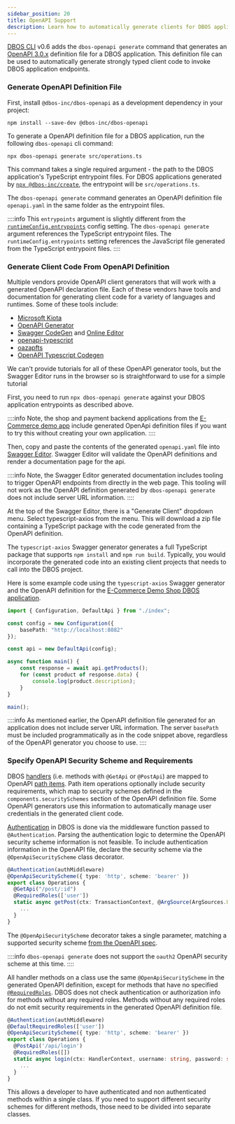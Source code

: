 ```yaml
---
sidebar_position: 20
title: OpenAPI Support
description: Learn how to automatically generate clients for DBOS applications.
---
```


[DBOS CLI](../reference/cli.md) v0.6 adds the `dbos-openapi generate` command that generates an [OpenAPI 3.0.x](https://www.openapis.org/) definition file for a DBOS application.
This definition file can be used to automatically generate strongly typed client code to invoke DBOS application endpoints.

### Generate OpenAPI Definition File

First, install `@dbos-inc/dbos-openapi` as a development dependency in your project:
```shell
npm install --save-dev @dbos-inc/dbos-openapi
```

To generate a OpenAPI definition file for a DBOS application, run the following `dbos-openapi` cli command:

```shell
npx dbos-openapi generate src/operations.ts
```

This command takes a single required argument - the path to the DBOS application's TypeScript entrypoint files.
For DBOS applications generated by [`npx @dbos-inc/create`](../reference/cli.md#npx-dbos-inccreate), the entrypoint will be `src/operations.ts`.

The `dbos-openapi generate` command generates an OpenAPI definition file `openapi.yaml` in the same folder as the entrypoint files.

::::info
This `entrypoints` argument is slightly different from the [`runtimeConfig.entrypoints`](../reference/configuration.md#runtime) config setting.
The `dbos-openapi generate` argument references the TypeScript entrypoint files.
The `runtimeConfig.entrypoints` setting references the JavaScript file generated from the TypeScript entrypoint files.
::::

### Generate Client Code From OpenAPI Definition

Multiple vendors provide OpenAPI client generators that will work with a generated OpenAPI declaration file.
Each of these vendors have tools and documentation for generating client code for a variety of languages and runtimes.
Some of these tools include:

* [Microsoft Kiota](https://learn.microsoft.com/en-us/openapi/kiota/overview)
* [OpenAPI Generator](https://openapi-generator.tech/)
* [Swagger CodeGen](https://swagger.io/tools/swagger-codegen/) and [Online Editor](https://editor.swagger.io/)
* [openapi-typescript](https://openapi-ts.pages.dev/)
* [oazapfts](https://github.com/oazapfts/oazapfts)
* [OpenAPI Typescript Codegen](https://github.com/ferdikoomen/openapi-typescript-codegen)

We can't provide tutorials for all of these OpenAPI generator tools, but the Swagger Editor runs in the browser so is straightforward to use for a simple tutorial

First, you need to run `npx dbos-openapi generate` against your DBOS application entrypoints as described above.

::::info
Note, the shop and payment backend applications from the [E-Commerce demo app](https://github.com/dbos-inc/dbos-demo-apps/tree/main/e-commerce)
include generated OpenApi definition files if you want to try this without creating your own application.
::::

Then, copy and paste the contents of the generated `openapi.yaml` file into [Swagger Editor](https://editor.swagger.io/).
Swagger Editor will validate the OpenAPI definitions and render a documentation page for the api.

::::info
Note, the Swagger Editor generated documentation includes tooling to trigger OpenAPI endpoints from directly in the web page.
This tooling will not work as the OpenAPI definition generated by `dbos-openapi generate` does not include server URL information.
::::

At the top of the Swagger Editor, there is a "Generate Client" dropdown menu. Select typescript-axios from the menu.
This will download a zip file containing a TypeScript package with the code generated from the OpenAPI definition.

The `typescript-axios` Swagger generator generates a full TypeScript package that supports `npm install` and `npm run build`.
Typically, you would incorporate the generated code into an existing client projects that needs to call into the DBOS project.

Here is some example code using the `typescript-axios` Swagger generator and the OpenAPI definition for the [E-Commerce Demo Shop DBOS application](https://github.com/dbos-inc/dbos-demo-apps/tree/main/e-commerce/shop-backend).


```ts
import { Configuration, DefaultApi } from "./index";

const config = new Configuration({
    basePath: "http://localhost:8082"
});

const api = new DefaultApi(config);

async function main() {
    const response = await api.getProducts();
    for (const product of response.data) {
        console.log(product.description);
    }
}

main();
```

::::info
As mentioned earlier, the OpenAPI definition file generated for an application does not include server URL information.
The server `basePath` must be included programmatically as in the code snippet above, regardless of the OpenAPI generator you choose to use.
::::

### Specify OpenAPI Security Scheme and Requirements

DBOS [handlers](http://localhost:3000/tutorials/http-serving-tutorial#handlers) (i.e. methods with `@GetApi` or `@PostApi`)
are mapped to OpenAPI [path items](https://spec.openapis.org/oas/v3.0.3#path-item-object).
Path item operations optionally include security requirements, which map to security schemes defined in the
`components.securitySchemes` section of the  OpenAPI definition file.
Some OpenAPI generators use this information to automatically manage user credentials in the generated client code.

[Authentication](./authentication-authorization.md) in DBOS is done via the middleware function passed to `@Authentication`.
Parsing the authentication logic to determine the OpenAPI security scheme information is not feasible.
To include authentication information in the OpenAPI file, declare the security scheme via the `@OpenApiSecurityScheme` class decorator.

```typescript
@Authentication(authMiddleware)
@OpenApiSecurityScheme({ type: 'http', scheme: 'bearer' })
export class Operations {
  @GetApi("/post/:id")
  @RequiredRoles(['user'])
  static async getPost(ctx: TransactionContext, @ArgSource(ArgSources.URL) id: string) {
    ...
  }
}
```

The `@OpenApiSecurityScheme` decorator takes a single parameter, matching a supported security scheme
[from the OpenAPI spec](https://spec.openapis.org/oas/v3.0.3#security-scheme-object).

::::info
`dbos-openapi generate` does not support the `oauth2` OpenAPI security scheme at this time.
::::

All handler methods on a class use the same `@OpenApiSecurityScheme` in the generated OpenAPI definition,
except for methods that have no specified [`@RequiredRoles`](./authentication-authorization#authorization-decorators).
DBOS does not check authentication or authorization info for methods without any required roles.
Methods without any required roles do not emit security requirements in the generated OpenAPI definition file.


```typescript
@Authentication(authMiddleware)
@DefaultRequiredRoles(['user'])
@OpenApiSecurityScheme({ type: 'http', scheme: 'bearer' })
export class Operations {
  @PostApi('/api/login')
  @RequiredRoles([])
  static async login(ctx: HandlerContext, username: string, password: string) {
    ...
  }
}
```

This allows a developer to have authenticated and non authenticated methods within a single class.
If you need to support different security schemes for different methods, those need to be divided into separate classes.

